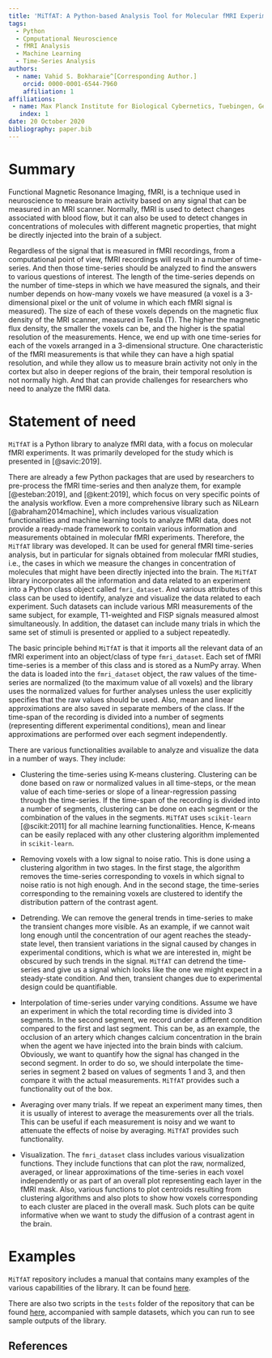 ```yaml
---
title: 'MiTfAT: A Python-based Analysis Tool for Molecular fMRI Experiments.'
tags:
  - Python
  - Cpmputational Neuroscience
  - fMRI Analysis
  - Machine Learning
  - Time-Series Analysis
authors:
  - name: Vahid S. Bokharaie^[Corresponding Author.]
    orcid: 0000-0001-6544-7960
    affiliation: 1
affiliations:
 - name: Max Planck Institute for Biological Cybernetics, Tuebingen, Germany
   index: 1
date: 20 October 2020
bibliography: paper.bib
---
```



# Summary

Functional Magnetic Resonance Imaging, fMRI, is a technique used in neuroscience to measure brain activity based on any signal that can be measured in an MRI scanner. Normally, fMRI is used to detect changes associated with blood flow, but it can also be used to detect changes in concentrations of molecules with different magnetic properties, that might be directly injected into the brain of a subject.

Regardless of the signal that is measured in fMRI recordings, from a computational point of view, fMRI recordings will result in a number of time-series. And then those time-series should be analyzed to find the answers to various questions of interest. The length of the time-series depends on the number of time-steps in which we have measured the signals, and their number depends on how-many voxels we have measured (a voxel is a 3-dimensional pixel or the unit of volume in which each fMRI signal is measured). The size of each of these voxels depends on the magnetic flux density of the MRI scanner, measured in Tesla (T). The higher the magnetic flux density, the smaller the voxels can be, and the higher is the spatial resolution of the measurements. Hence, we end up with one time-series for each of the voxels arranged in a 3-dimensional structure. One characteristic of the fMRI measurements is that while they can have a high spatial resolution, and while they allow us to measure brain activity not only in the cortex but also in deeper regions of the brain, their temporal resolution is not normally high. And that can provide challenges for researchers who need to analyze the fMRI data.

# Statement of need

`MiTfAT` is a Python library to analyze fMRI data, with a focus on molecular fMRI experiments. It was primarily developed for the study which is presented in [@savic:2019].

There are already a few Python packages that are used by researchers to pre-process the fMRI time-series and then analyze them, for example [@esteban:2019], and [@kent:2019], which focus on very specific points of the analysis workflow. Even a more comprehensive library such as NiLearn [@abraham2014machine], which includes various visualization functionalities and machine learning tools to analyze fMRI data, does not provide a ready-made framework to contain various information and measurements obtained in molecular fMRI experiments. Therefore, the `MiTfAT` library was developed. It can be used for general fMRI time-series analysis, but in particular for signals obtained from molecular fMRI studies, i.e., the cases in which we measure the changes in concentration of molecules that might have been directly injected into the brain. The `MiTfAT` library incorporates all the information and data related to an experiment into a Python class object called `fmri_dataset`. And various attributes of this class can be used to identify, analyze and visualize the data related to each experiment. Such datasets can include various MRI measurements of the same subject, for example, T1-weighted and FISP signals measured almost simultaneously. In addition, the dataset can include many trials in which the same set of stimuli is presented or applied to a subject repeatedly.

The basic principle behind `MiTfAT` is that it imports all the relevant data of an fMRI experiment into an object/class of type `fmri_dataset`. Each set of fMRI time-series is a member of this class and is stored as a NumPy array. When the data is loaded into the `fmri_dataset` object, the raw values of the time-series are normalized (to the maximum value of all voxels) and the library uses the normalized values for further analyses unless the user explicitly specifies that the raw values should be used. Also, mean and linear approximations are also saved in separate members of the class. If the time-span of the recording is divided into a number of segments (representing different experimental conditions), mean and linear approximations are performed over each segment independently.

There are various functionalities available to analyze and visualize the data in a number of ways. They include:

  - Clustering the time-series using K-means clustering. Clustering can be done based on raw or normalized values in all time-steps, or the mean value of each time-series or slope of a linear-regression passing through the time-series. If the time-span of the recording is divided into a number of segments, clustering can be done on each segment or the combination of the values in the segments. `MiTfAT` uses `scikit-learn` [@scikit:2011] for all machine learning functionalities. Hence, K-means can be easily replaced with any other clustering algorithm implemented in `scikit-learn`.

  - Removing voxels with a low signal to noise ratio. This is done using a clustering algorithm in two stages. In the first stage, the algorithm removes the time-series corresponding to voxels in which signal to noise ratio is not high enough. And in the second stage, the time-series corresponding to the remaining voxels are clustered to identify the distribution pattern of the contrast agent.

  - Detrending. We can remove the general trends in time-series to make the transient changes more visible. As an example, if we cannot wait long enough until the concentration of our agent reaches the steady-state level, then transient variations in the signal caused by changes in experimental conditions, which is what we are interested in, might be obscured by such trends in the signal. `MiTfAT` can detrend the time-series and give us a signal which looks like the one we might expect in a steady-state condition. And then, transient changes due to experimental design could be quantifiable.

  - Interpolation of time-series under varying conditions. Assume we have an experiment in which the total recording time is divided into 3 segments. In the second segment, we record under a different condition compared to the first and last segment. This can be, as an example, the occlusion of an artery which changes calcium concentration in the brain when the agent we have injected into the brain binds with calcium. Obviously, we want to quantify how the signal has changed in the second segment. In order to do so, we should interpolate the time-series in segment 2 based on values of segments 1 and 3, and then compare it with the actual measurements. `MiTfAT` provides such a functionality out of the box.

 - Averaging over many trials. If we repeat an experiment many times, then it is usually of interest to average the measurements over all the trials. This can be useful if each measurement is noisy and we want to attenuate the effects of noise by averaging. `MiTfAT` provides such functionality.

 - Visualization. The `fmri_dataset` class includes various visualization functions. They include functions that can plot the raw, normalized, averaged, or linear approximations of the time-series in each voxel independently or as part of an overall plot representing each layer in the fMRI mask. Also, various functions to plot centroids resulting from clustering algorithms and also plots to show how voxels corresponding to each cluster are placed in the overall mask. Such plots can be quite informative when we want to study the diffusion of a contrast agent in the brain.

# Examples
`MiTfAT` repository includes a manual that contains many examples of the various capabilities of the library. It can be found [here](https://github.com/vahid-sb/MiTfAT/tree/master/docs/mitfat.pdf).

There are also two scripts in the `tests` folder of the repository that can be found [here](https://github.com/vahid-sb/MiTfAT/tree/master/tests/), accompanied with sample datasets, which you can run to see sample outputs of the library.

## References
